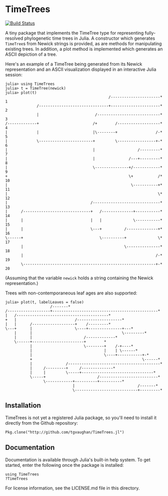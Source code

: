 # TimeTrees

[![Build Status](https://travis-ci.org/tgvaughan/TimeTrees.jl.svg?branch=master)](https://travis-ci.org/tgvaughan/TimeTrees.jl)

A tiny package that implements the TimeTree type for representing
fully-resolved phylogenetic time trees in Julia.  A constructor which generates
`TimeTree`s from Newick strings is provided, as are methods for manipulating
existing trees. In addition, a plot method is implemented which generates an
ASCII depiction of a tree.

Here's an example of a TimeTree being generated from its Newick representation
and an ASCII visualization displayed in an interactive Julia session:

```
julia> using TimeTrees
julia> t = TimeTree(newick)
julia> plot(t)
                                              /----------------------* 1
              /-------------------------------+----------------------* 2
              |                         /----------------------------* 3
/-------------+                        /+        /-------------------* 4
|             |                        |\--------+                 /-* 5
|             \------------------------+         \-----------------+-* 6
|                                      |                   /---------* 7
|                                      |               /---+---------* 8
|                                      \---------------+/------------* 9
+                                                      \+           /* 10
|                                                       \-----------+* 11
|                                                                   \* 12
|                                     /------------------------------* 13
|      /------------------------------+   /--------------+-----------* 14
|      |                              |   |              \-----------* 15
|      |                              \---+          /--------------+* 16
\------+                                  \----------+              \* 17
       |                                             \---------------* 18
       |                                                           /-* 19
       \-----------------------------------------------------------+-* 20
```
(Assuming that the variable `newick` holds a string containing the Newick
representation.)

Trees with non-contemporaneous leaf ages are also supported:
```
julia> plot(t, labelLeaves = false)
                    /-------*
/-------------------+-----------------------------------------------*
|   /-----------------------------------------*
+   |                          /--------------------*
|   |      /-------------------+    /---------*
\---+      |                   \----+---------------+---*
    |      |                                        \---------*
    |      |                       /-------------*
    \------+-----------------------+        *
           |                       \--------+    /-+----*
           |                                |    | \------*
           |                                \----+-----------+-*
           +                                                 \------*
           |               /-----------------------------------------*
           |     /---------+     /--------------*
           |     |         \-----+--------------------------------*
           \-----+                       /--------------------------*
                 \------------+----------+----------*
                              |                            /-------*
                              \----------------------------+---------*
```

## Installation

TimeTrees is not yet a registered Julia package, so you'll need to install
it directly from the Github repository:

    Pkg.clone("http://github.com/tgvaughan/TimeTrees.jl")

## Documentation

Documentation is available through Julia's built-in help system.  To get started,
enter the following once the package is installed:

    using TimeTrees
    ?TimeTrees

For license information, see the LICENSE.md file in this directory.
